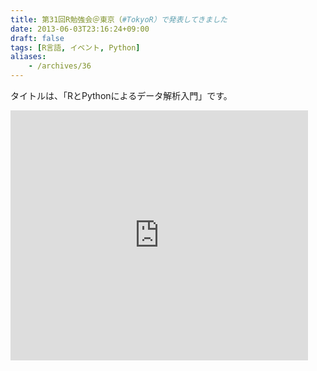 ```yaml
---
title: 第31回R勉強会＠東京（#TokyoR）で発表してきました
date: 2013-06-03T23:16:24+09:00
draft: false
tags: [R言語, イベント, Python]
aliases:
    - /archives/36
---
```


タイトルは、「RとPythonによるデータ解析入門」です。

<iframe src="http://www.slideshare.net/slideshow/embed_code/22384749" width="476" height="400" frameborder="0" marginwidth="0" marginheight="0" scrolling="no"></iframe>


